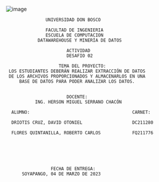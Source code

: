 ![image](https://user-images.githubusercontent.com/88606122/134459925-52dc07d3-6ec7-4cf0-bf6d-a2caf2aa4e12.png)


	               UNIVERSIDAD DON BOSCO

                   FACULTAD DE INGENIERIA
                   ESCUELA DE COMPUTACION
                DATAWAREHOUSE Y MINERÍA DE DATOS

                           ACTIVIDAD
                           DESAFIO 02

                        TEMA DEL PROYECTO:
     LOS ESTUDIANTES DEBERÁN REALIZAR EXTRACCIÓN DE DATOS
     DE LOS ARCHIVOS PROPORCIONADOS Y ALMACENARLOS EN UNA
         BASE DE DATOS PARA PODER ANALIZAR LOS DATOS.


                           DOCENTE:
               ING. HERSON MIGUEL SERRANO CHACÓN

      ALUMNO:                                       CARNET:

      DRIOTIS CRUZ, DAVID OTONIEL                   DC211280

      FLORES QUINTANILLA, ROBERTO CARLOS            FQ211776






                     FECHA DE ENTREGA:
          SOYAPANGO, 04 DE MARZO DE 2023
